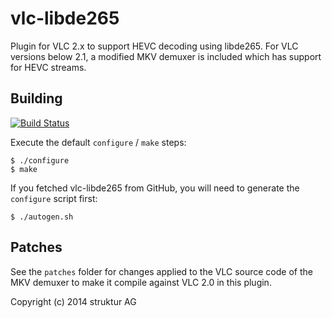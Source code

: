 # vlc-libde265

Plugin for VLC 2.x to support HEVC decoding using libde265. For VLC
versions below 2.1, a modified MKV demuxer is included which has support
for HEVC streams.


## Building

[![Build Status](https://travis-ci.org/strukturag/vlc-libde265.png?branch=master)](https://travis-ci.org/strukturag/vlc-libde265)

Execute the default `configure` / `make` steps:

    $ ./configure
    $ make

If you fetched vlc-libde265 from GitHub, you will need to generate the
`configure` script first:

    $ ./autogen.sh


## Patches

See the `patches` folder for changes applied to the VLC source code of
the MKV demuxer to make it compile against VLC 2.0 in this plugin.


Copyright (c) 2014 struktur AG
